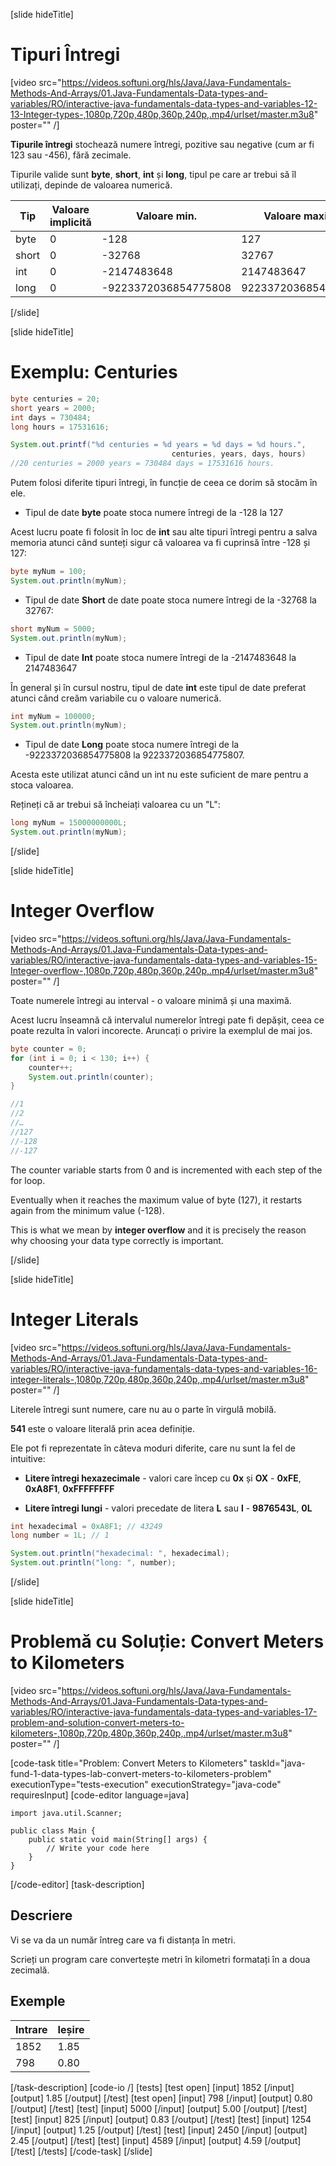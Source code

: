 [slide hideTitle]
# Tipuri Întregi
[video src="https://videos.softuni.org/hls/Java/Java-Fundamentals-Methods-And-Arrays/01.Java-Fundamentals-Data-types-and-variables/RO/interactive-java-fundamentals-data-types-and-variables-12-13-Integer-types-,1080p,720p,480p,360p,240p,.mp4/urlset/master.m3u8" poster="" /]

**Tipurile întregi** stochează numere întregi, pozitive sau negative (cum ar fi 123 sau -456), fără zecimale.

Tipurile valide sunt **byte**, **short**, **int** și **long**, tipul pe care ar trebui să îl utilizați, depinde de valoarea numerică.

| Tip | Valoare implicită | Valoare min. | Valoare maximă | Dimensiune |
|-----|------|-----|------|-----|
| byte | 0 | -128 | 127 | 8 bit |
| short | 0 | -32768 | 32767 | 16 bit |
| int | 0 | -2147483648 | 2147483647 | 32 bit |
| long | 0 | -9223372036854775808 | 9223372036854775807 | 64 bit |

[/slide]

[slide hideTitle]
# Exemplu: Centuries

```java live
byte centuries = 20; 
short years = 2000; 
int days = 730484;
long hours = 17531616; 

System.out.printf("%d centuries = %d years = %d days = %d hours.", 
                                    centuries, years, days, hours)
//20 centuries = 2000 years = 730484 days = 17531616 hours.
```

Putem folosi diferite tipuri întregi, în funcție de ceea ce dorim să stocăm în ele.  

- Tipul de date **byte** poate stoca numere întregi de la -128 la 127

Acest lucru poate fi folosit în loc de **int** sau alte tipuri întregi pentru a salva memoria atunci când sunteți sigur că valoarea va fi cuprinsă între -128 și 127:

```java live
byte myNum = 100;
System.out.println(myNum);
```

- Tipul de date **Short**  de date poate stoca numere întregi de la -32768 la 32767:

```java live
short myNum = 5000;
System.out.println(myNum);
```

- Tipul de date **Int**  poate stoca numere întregi de la -2147483648 la 2147483647

În general și în cursul nostru, tipul de date **int** este tipul de date preferat atunci când creăm variabile cu o valoare numerică.


```java live
int myNum = 100000;
System.out.println(myNum);
```

- Tipul de date **Long**  poate stoca numere întregi de la -9223372036854775808 la 9223372036854775807.

Acesta este utilizat atunci când un int nu este suficient de mare pentru a stoca valoarea.

Rețineți că ar trebui să încheiați valoarea cu un "L":

```java live
long myNum = 15000000000L;
System.out.println(myNum);
```

[/slide]


[slide hideTitle]
# Integer Overflow

[video src="https://videos.softuni.org/hls/Java/Java-Fundamentals-Methods-And-Arrays/01.Java-Fundamentals-Data-types-and-variables/RO/interactive-java-fundamentals-data-types-and-variables-15-Integer-overflow-,1080p,720p,480p,360p,240p,.mp4/urlset/master.m3u8" poster="" /]

Toate numerele întregi au interval - o valoare minimă și una maximă. 

Acest lucru înseamnă că intervalul numerelor întregi pate fi depășit, ceea ce poate rezulta în valori incorecte.
Aruncați o privire la exemplul de mai jos.

```java
byte counter = 0;
for (int i = 0; i < 130; i++) {
    counter++;
    System.out.println(counter);
}

//1
//2
//…
//127
//-128
//-127
```

The counter variable starts from 0 and is incremented with each step of the for loop. 

Eventually when it reaches the maximum value of byte (127), it restarts again from the minimum value (-128). 

This is what we mean by **integer overflow** and it is precisely the reason why choosing your data type correctly is important.

[/slide]

[slide hideTitle]
# Integer Literals
[video src="https://videos.softuni.org/hls/Java/Java-Fundamentals-Methods-And-Arrays/01.Java-Fundamentals-Data-types-and-variables/RO/interactive-java-fundamentals-data-types-and-variables-16-integer-literals-,1080p,720p,480p,360p,240p,.mp4/urlset/master.m3u8" poster="" /]

Literele întregi sunt numere, care nu au o parte în virgulă mobilă.

**541** este o valoare literală prin acea definiție.

Ele pot fi reprezentate în câteva moduri diferite, care nu sunt la fel de intuitive:

- **Litere întregi hexazecimale** - valori care încep cu **0x** și **OX** - **0xFE**, **0xA8F1**, **0xFFFFFFFF**

- **Litere întregi lungi** - valori precedate de litera **L** sau **l** - **9876543L**, **0L**

```java live
int hexadecimal = 0xA8F1; // 43249
long number = 1L; // 1

System.out.println("hexadecimal: ", hexadecimal);
System.out.println("long: ", number);
```
[/slide]


[slide hideTitle]
# Problemă cu Soluție: Convert Meters to Kilometers

[video src="https://videos.softuni.org/hls/Java/Java-Fundamentals-Methods-And-Arrays/01.Java-Fundamentals-Data-types-and-variables/RO/interactive-java-fundamentals-data-types-and-variables-17-problem-and-solution-convert-meters-to-kilometers-,1080p,720p,480p,360p,240p,.mp4/urlset/master.m3u8" poster="" /]

[code-task title="Problem: Convert Meters to Kilometers" taskId="java-fund-1-data-types-lab-convert-meters-to-kilometers-problem" executionType="tests-execution" executionStrategy="java-code" requiresInput]
[code-editor language=java]
```
import java.util.Scanner;

public class Main {
    public static void main(String[] args) {
        // Write your code here
    }
}
```
[/code-editor]
[task-description]
## Descriere
Vi se va da un număr întreg care va fi distanța în metri.

Scrieți un program care convertește metri în kilometri formatați în a doua zecimală.

## Exemple
|**Intrare**|**Ieșire**|
|-----|------|
| 1852 | 1.85 |
| 798 | 0.80 |


[/task-description]
[code-io /]
[tests]
[test open]
[input]
1852
[/input]
[output]
1.85
[/output]
[/test]
[test open]
[input]
798
[/input]
[output]
0.80
[/output]
[/test]
[test]
[input]
5000
[/input]
[output]
5.00
[/output]
[/test]
[test]
[input]
825
[/input]
[output]
0.83
[/output]
[/test]
[test]
[input]
1254
[/input]
[output]
1.25
[/output]
[/test]
[test]
[input]
2450
[/input]
[output]
2.45
[/output]
[/test]
[test]
[input]
4589
[/input]
[output]
4.59
[/output]
[/test]
[/tests]
[/code-task]
[/slide]


